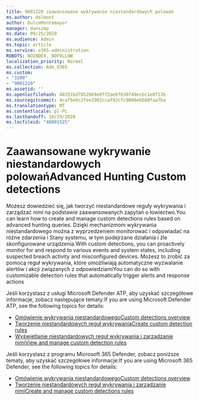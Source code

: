 ```yaml
---
title: 9001220 zaawansowane wykrywanie niestandardowych polowań
ms.author: dolmont
author: DulceMontemayor
manager: dansimp
ms.date: 09/25/2020
ms.audience: Admin
ms.topic: article
ms.service: o365-administration
ROBOTS: NOINDEX, NOFOLLOW
localization_priority: Normal
ms.collection: Adm_O365
ms.custom:
- "3200"
- "9001220"
ms.assetid: ''
ms.openlocfilehash: 40351bd7852b69e0ff2ae6f630749ecbc1e0f13b
ms.sourcegitcommit: 4caf5e6c2fee2903ccaf92cfc9006eb580faa7ba
ms.translationtype: MT
ms.contentlocale: pl-PL
ms.lasthandoff: 10/29/2020
ms.locfileid: "48801525"
---
```

# <a name="advanced-hunting-custom-detections"></a><span data-ttu-id="6dca6-102">Zaawansowane wykrywanie niestandardowych polowań</span><span class="sxs-lookup"><span data-stu-id="6dca6-102">Advanced Hunting Custom detections</span></span>

<span data-ttu-id="6dca6-103">Możesz dowiedzieć się, jak tworzyć niestandardowe reguły wykrywania i zarządzać nimi na podstawie zaawansowanych zapytań o łowiectwo.</span><span class="sxs-lookup"><span data-stu-id="6dca6-103">You can learn how to create and manage custom detections rules based on advanced hunting queries.</span></span> <span data-ttu-id="6dca6-104">Dzięki mechanizmom wykrywania niestandardowego można z wyprzedzeniem monitorować i odpowiadać na różne zdarzenia i Stany systemu, w tym podejrzane działania i źle skonfigurowane urządzenia.</span><span class="sxs-lookup"><span data-stu-id="6dca6-104">With custom detections, you can proactively monitor for and respond to various events and system states, including suspected breach activity and misconfigured devices.</span></span> <span data-ttu-id="6dca6-105">Możesz to zrobić za pomocą reguł wykrywania, które umożliwiają automatyczne wyzwalanie alertów i akcji związanych z odpowiedziami</span><span class="sxs-lookup"><span data-stu-id="6dca6-105">You can do so with customizable detection rules that automatically trigger alerts and response actions</span></span>
  
<span data-ttu-id="6dca6-106">Jeśli korzystasz z usługi Microsoft Defender ATP, aby uzyskać szczegółowe informacje, zobacz następujące tematy:</span><span class="sxs-lookup"><span data-stu-id="6dca6-106">If you are using Microsoft Defender ATP, see the following topics for details:</span></span> 
- [<span data-ttu-id="6dca6-107">Omówienie wykrywania niestandardowego</span><span class="sxs-lookup"><span data-stu-id="6dca6-107">Custom detections overview</span></span>](https://docs.microsoft.com/windows/security/threat-protection/microsoft-defender-atp/overview-custom-detections)
- [<span data-ttu-id="6dca6-108">Tworzenie niestandardowych reguł wykrywania</span><span class="sxs-lookup"><span data-stu-id="6dca6-108">Create custom detection rules</span></span>](https://docs.microsoft.com/windows/security/threat-protection/microsoft-defender-atp/custom-detection-rules)
- [<span data-ttu-id="6dca6-109">Wyświetlanie niestandardowych reguł wykrywania i zarządzanie nimi</span><span class="sxs-lookup"><span data-stu-id="6dca6-109">View and manage custom detection rules</span></span>](https://docs.microsoft.com/windows/security/threat-protection/microsoft-defender-atp/custom-detections-manage)

<span data-ttu-id="6dca6-110">Jeśli korzystasz z programu Microsoft 365 Defender, zobacz poniższe tematy, aby uzyskać szczegółowe informacje:</span><span class="sxs-lookup"><span data-stu-id="6dca6-110">If you are using Microsoft 365 Defender, see the following topics for details:</span></span> 
- [<span data-ttu-id="6dca6-111">Omówienie wykrywania niestandardowego</span><span class="sxs-lookup"><span data-stu-id="6dca6-111">Custom detections overview</span></span>](https://docs.microsoft.com/microsoft-365/security/mtp/custom-detections-overview)
- [<span data-ttu-id="6dca6-112">Tworzenie niestandardowych reguł wykrywania i zarządzanie nimi</span><span class="sxs-lookup"><span data-stu-id="6dca6-112">Create and manage custom detections rules</span></span>](https://docs.microsoft.com/microsoft-365/security/mtp/custom-detection-rules)
